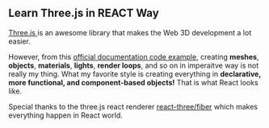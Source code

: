 ## Learn Three.js in REACT Way

  <a href="https://threejs.org/" target="_blank" color="blue.500">
    Three.js
  </a> is an awesome library that makes the Web 3D development a lot easier.


  However, from this <a href="https://github.com/mrdoob/three.js/blob/master/examples/webgl_animation_cloth.html" target="_blank"> official documentation code example</a>, creating **meshes**, **objects**, **materials**, **lights**, **render loops**, and so on in imperaitve way is not really my thing. What my favorite style is
  creating everything in <b>declarative, more functional, and component-based objects!</b> That is what React looks like.



  Special thanks to the three.js react renderer <a href="https://github.com/pmndrs/react-three-fiber" target="_blank">react-three/fiber</a> which makes everything happen in React world.
